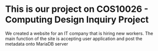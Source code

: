 # This is our project on COS10026 - Computing Design Inquiry Project
We created a website for an IT company that is hiring new workers. The main function of the site is accepting user application and post the metadata onto MariaDB server
